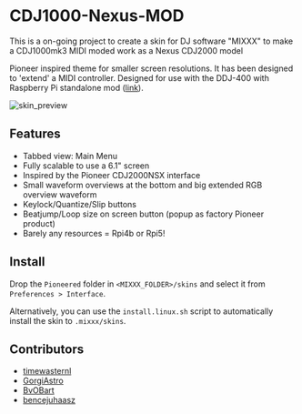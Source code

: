 # CDJ1000-Nexus-MOD
This is a on-going project to create a skin for DJ software "MIXXX" to make a CDJ1000mk3 MIDI moded work as a Nexus CDJ2000 model

Pioneer inspired theme for smaller screen resolutions. It has been designed to 'extend' a MIDI controller.
Designed for use with the DDJ-400 with Raspberry Pi standalone mod ([link](https://www.youtube.com/watch?v=kyrJW7Vaf68)).

![skin_preview](https://github.com/timewasternl/Pioneered/blob/master/skin_preview.png?raw=true)

## Features
* Tabbed view: Main Menu
* Fully scalable to use a 6.1" screen
* Inspired by the Pioneer CDJ2000NSX interface
* Small waveform overviews at the bottom and big extended RGB overview waveform
* Keylock/Quantize/Slip buttons
* Beatjump/Loop size on screen button (popup as factory Pioneer product)
* Barely any resources = Rpi4b or Rpi5!

## Install
Drop the `Pioneered` folder in `<MIXXX_FOLDER>/skins` and select it from `Preferences > Interface`.

Alternatively, you can use the `install.linux.sh` script to automatically install the skin to `.mixxx/skins`.

## Contributors
* [timewasternl](https://github.com/timewasternl)
* [GorgiAstro](https://github.com/GorgiAstro)
* [BvOBart](https://github.com/bvobart)
* [bencejuhaasz](https://github.com/bencejuhaasz)

